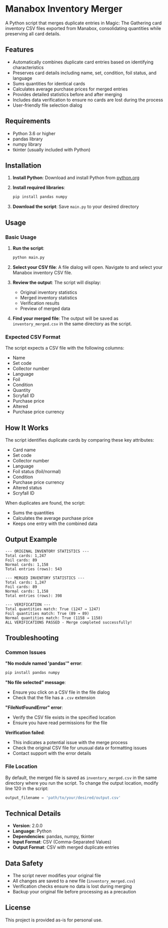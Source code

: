 # Manabox Inventory Merger

A Python script that merges duplicate entries in Magic: The Gathering card inventory CSV files exported from Manabox, consolidating quantities while preserving all card details.

## Features

- Automatically combines duplicate card entries based on identifying characteristics
- Preserves card details including name, set, condition, foil status, and language
- Sums quantities for identical cards
- Calculates average purchase prices for merged entries
- Provides detailed statistics before and after merging
- Includes data verification to ensure no cards are lost during the process
- User-friendly file selection dialog

## Requirements

- Python 3.6 or higher
- pandas library
- numpy library
- tkinter (usually included with Python)

## Installation

1. **Install Python**: Download and install Python from [python.org](https://www.python.org/downloads/)

2. **Install required libraries**:
   ```bash
   pip install pandas numpy
   ```

3. **Download the script**: Save `main.py` to your desired directory

## Usage

### Basic Usage

1. **Run the script**:
   ```bash
   python main.py
   ```

2. **Select your CSV file**: A file dialog will open. Navigate to and select your Manabox inventory CSV file.

3. **Review the output**: The script will display:
   - Original inventory statistics
   - Merged inventory statistics
   - Verification results
   - Preview of merged data

4. **Find your merged file**: The output will be saved as `inventory_merged.csv` in the same directory as the script.

### Expected CSV Format

The script expects a CSV file with the following columns:
- Name
- Set code
- Collector number
- Language
- Foil
- Condition
- Quantity
- Scryfall ID
- Purchase price
- Altered
- Purchase price currency

## How It Works

The script identifies duplicate cards by comparing these key attributes:
- Card name
- Set code
- Collector number
- Language
- Foil status (foil/normal)
- Condition
- Purchase price currency
- Altered status
- Scryfall ID

When duplicates are found, the script:
- Sums the quantities
- Calculates the average purchase price
- Keeps one entry with the combined data

## Output Example

```
--- ORIGINAL INVENTORY STATISTICS ---
Total cards: 1,247
Foil cards: 89
Normal cards: 1,158
Total entries (rows): 543

--- MERGED INVENTORY STATISTICS ---
Total cards: 1,247
Foil cards: 89
Normal cards: 1,158
Total entries (rows): 398

--- VERIFICATION ---
Total quantities match: True (1247 → 1247)
Foil quantities match: True (89 → 89)
Normal quantities match: True (1158 → 1158)
ALL VERIFICATIONS PASSED - Merge completed successfully!
```

## Troubleshooting

### Common Issues

**"No module named 'pandas'" error**:
```bash
pip install pandas numpy
```

**"No file selected" message**:
- Ensure you click on a CSV file in the file dialog
- Check that the file has a `.csv` extension

**"FileNotFoundError" error**:
- Verify the CSV file exists in the specified location
- Ensure you have read permissions for the file

**Verification failed**:
- This indicates a potential issue with the merge process
- Check the original CSV file for unusual data or formatting issues
- Contact support with the error details

### File Location

By default, the merged file is saved as `inventory_merged.csv` in the same directory where you run the script. To change the output location, modify line 120 in the script:

```python
output_filename = 'path/to/your/desired/output.csv'
```

## Technical Details

- **Version**: 2.0.0
- **Language**: Python
- **Dependencies**: pandas, numpy, tkinter
- **Input Format**: CSV (Comma-Separated Values)
- **Output Format**: CSV with merged duplicate entries

## Data Safety

- The script never modifies your original file
- All changes are saved to a new file (`inventory_merged.csv`)
- Verification checks ensure no data is lost during merging
- Backup your original file before processing as a precaution

## License

This project is provided as-is for personal use.